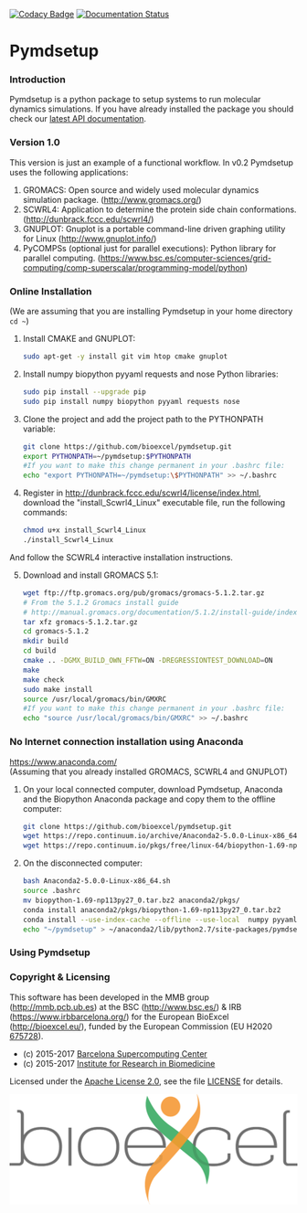 [![Codacy Badge](https://api.codacy.com/project/badge/Grade/3f9ac104a1444a57a1a5287e95830a84)](https://www.codacy.com/app/andriopau/pymdsetup?utm_source=github.com&amp;utm_medium=referral&amp;utm_content=bioexcel/pymdsetup&amp;utm_campaign=Badge_Grade)
[![Documentation Status](https://readthedocs.org/projects/pymdsetup/badge/?version=latest)](http://pymdsetup.readthedocs.io/en/latest/?badge=latest)

# Pymdsetup

### Introduction
Pymdsetup is a python package to setup systems to run molecular
dynamics simulations.
If you have already installed the package you should check our [latest API documentation](http://pymdsetup.readthedocs.io/en/latest/).

### Version 1.0
This version is just an example of a functional workflow.
In v0.2 Pymdsetup uses the following applications:

1. GROMACS: Open source and widely used molecular dynamics simulation package.
(http://www.gromacs.org/)
2. SCWRL4: Application to determine the protein side chain conformations.
(http://dunbrack.fccc.edu/scwrl4/)
3. GNUPLOT: Gnuplot is a portable command-line driven graphing utility for
Linux (http://www.gnuplot.info/)
4. PyCOMPSs (optional just for parallel executions): Python library for parallel computing.
(https://www.bsc.es/computer-sciences/grid-computing/comp-superscalar/programming-model/python)

### Online Installation

(We are assuming that you are installing Pymdsetup in your home directory `cd ~`)

1. Install CMAKE and GNUPLOT:

    ```bash
    sudo apt-get -y install git vim htop cmake gnuplot
    ```

2. Install numpy biopython pyyaml requests and nose Python libraries:

    ```bash
    sudo pip install --upgrade pip
    sudo pip install numpy biopython pyyaml requests nose
    ```
3. Clone the project and add the project path to the PYTHONPATH variable:

    ```bash
    git clone https://github.com/bioexcel/pymdsetup.git
    export PYTHONPATH=~/pymdsetup:$PYTHONPATH
    #If you want to make this change permanent in your .bashrc file:
    echo "export PYTHONPATH=~/pymdsetup:\$PYTHONPATH" >> ~/.bashrc
    ```
4. Register in http://dunbrack.fccc.edu/scwrl4/license/index.html, download
the "install_Scwrl4_Linux" executable file, run the following commands:

    ```bash
    chmod u+x install_Scwrl4_Linux
    ./install_Scwrl4_Linux
    ```
And follow the SCWRL4 interactive installation instructions.

5. Download and install GROMACS 5.1:

    ```bash
    wget ftp://ftp.gromacs.org/pub/gromacs/gromacs-5.1.2.tar.gz
    # From the 5.1.2 Gromacs install guide
    # http://manual.gromacs.org/documentation/5.1.2/install-guide/index.html
    tar xfz gromacs-5.1.2.tar.gz
    cd gromacs-5.1.2
    mkdir build
    cd build
    cmake .. -DGMX_BUILD_OWN_FFTW=ON -DREGRESSIONTEST_DOWNLOAD=ON
    make
    make check
    sudo make install
    source /usr/local/gromacs/bin/GMXRC
    #If you want to make this change permanent in your .bashrc file:
    echo "source /usr/local/gromacs/bin/GMXRC" >> ~/.bashrc
    ```

### No Internet connection installation using Anaconda
https://www.anaconda.com/  
(Assuming that you already installed GROMACS, SCWRL4 and GNUPLOT)

1. On your local connected computer, download Pymdsetup, Anaconda and the Biopython Anaconda package and copy them to the offline computer:

    ```bash
    git clone https://github.com/bioexcel/pymdsetup.git
    wget https://repo.continuum.io/archive/Anaconda2-5.0.0-Linux-x86_64.sh
    wget https://repo.continuum.io/pkgs/free/linux-64/biopython-1.69-np113py27_0.tar.bz2

    ```

2. On the disconnected computer:

    ```bash
    bash Anaconda2-5.0.0-Linux-x86_64.sh
    source .bashrc
    mv biopython-1.69-np113py27_0.tar.bz2 anaconda2/pkgs/
    conda install anaconda2/pkgs/biopython-1.69-np113py27_0.tar.bz2
    conda install --use-index-cache --offline --use-local  numpy pyyaml requests nose
    echo "~/pymdsetup" > ~/anaconda2/lib/python2.7/site-packages/pymdsetup.pth
    ```

### Using Pymdsetup

### Copyright & Licensing
This software has been developed in the MMB group (http://mmb.pcb.ub.es) at the
BSC (http://www.bsc.es/) & IRB (https://www.irbbarcelona.org/) for the European BioExcel (http://bioexcel.eu/), funded by the European Commission
(EU H2020 [675728](http://cordis.europa.eu/projects/675728)).

* (c) 2015-2017 [Barcelona Supercomputing Center](https://www.bsc.es/)
* (c) 2015-2017 [Institute for Research in Biomedicine](https://www.irbbarcelona.org/)

Licensed under the
[Apache License 2.0](https://www.apache.org/licenses/LICENSE-2.0), see the file
[LICENSE](LICENSE) for details.

<!--
The file [NOTICE](NOTICE) contains any additional attributions and
details about embedded third-party libraries and source code.
-->


![](docs/source/_static/bioexcel_logo.png "Bioexcel")
